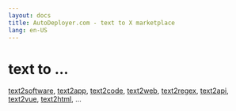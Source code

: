 ```yaml
---
layout: docs
title: AutoDeployer.com - text to X marketplace
lang: en-US
---
```


# text to ...



<script setup>

//import Marketplace from '/components/Marketplace.vue';
import MarketplaceSearch from '/components/MarketplaceSearch.vue';

</script>

<MarketplaceSearch />


<span> <a href="">text2software</a>, </span>
<span> <a href="">text2app</a>, </span>
<span> <a href="">text2code</a>, </span> 
<span> <a href="">text2web</a>, </span>
<span> <a href="">text2regex</a>, </span>
<span> <a href="">text2api</a>, </span>
<span> <a href="">text2vue</a>, </span> 
<span> <a href="">text2html</a>, </span> 
...
